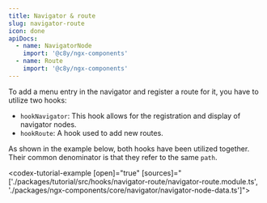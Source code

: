 ```yaml
---
title: Navigator & route
slug: navigator-route
icon: done
apiDocs:
  - name: NavigatorNode
    import: '@c8y/ngx-components'
  - name: Route
    import: '@c8y/ngx-components'
---
```

To add a menu entry in the navigator and register a route for it, you have to utilize two hooks:
* `hookNavigator`: This hook allows for the registration and display of navigator nodes.
* `hookRoute`: A hook used to add new routes.

As shown in the example below, both hooks have been utilized together. Their common denominator is that they refer to the same `path`.

<codex-tutorial-example [open]="true" [sources]="['./packages/tutorial/src/hooks/navigator-route/navigator-route.module.ts', './packages/ngx-components/core/navigator/navigator-node-data.ts']"></codex-tutorial-example>
